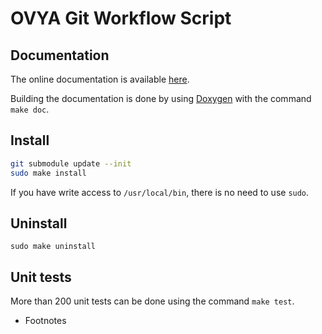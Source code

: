 # OVYA Git Workflow Script

## Documentation

The online documentation is available [here][1].

Building the documentation is done by using [Doxygen][2] with the command `make doc`.

## Install

```sh
git submodule update --init
sudo make install
```
If you have write access to `/usr/local/bin`, there is no need to use `sudo`.

## Uninstall

`sudo make uninstall`

## Unit tests

More than 200 unit tests can be done using the command `make test`.

* Footnotes

 [1]: https://ovya.github.io/ogws/
 [2]: http://doxygen.org/
